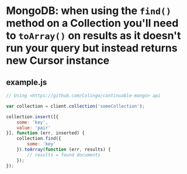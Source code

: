 # MongoDB: when using the `find()` method on a Collection you'll need to `toArray()` on results as it doesn't run your query but instead returns new Cursor instance

## example.js

```javascript
// Using <https://github.com/Colingo/continuable-mongo> api

var collection = client.collection('someCollection');

collection.insert([{
    some: 'key',
    value: 'pair'
}], function (err, inserted) {
    collection.find({
        some: 'key'
    }).toArray(function (err, results) {
        // results = found documents
    });
});
```

